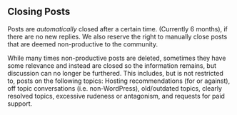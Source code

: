 ## Closing Posts

Posts are *automatically* closed after a certain time. (Currently 6 months), if there are no new replies. We also reserve the right to manually close posts that are deemed non-productive to the community.

While many times non-productive posts are deleted, sometimes they have some relevance and instead are closed so the information remains, but discussion can no longer be furthered. This includes, but is not restricted to, posts on the following topics: Hosting recommendations (for or against), off topic conversations (i.e. non-WordPress), old/outdated topics, clearly resolved topics, excessive rudeness or antagonism, and requests for paid support.